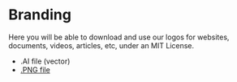 # Branding

Here you will be able to download and use our logos for websites, documents, videos, articles, etc, under an MIT License. 

* .AI file (vector)  
* [.PNG file](https://github.com/eyerisnetwork/Branding/blob/master/EyeRISlogo.png)
